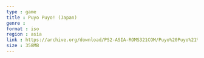 ```yaml
---
type : game
title : Puyo Puyo! (Japan)
genre : 
format : iso
region : asia
link : https://archive.org/download/PS2-ASIA-ROMS321COM/Puyo%20Puyo%21%20%28Japan%29.7z
size : 358MB
---
```

